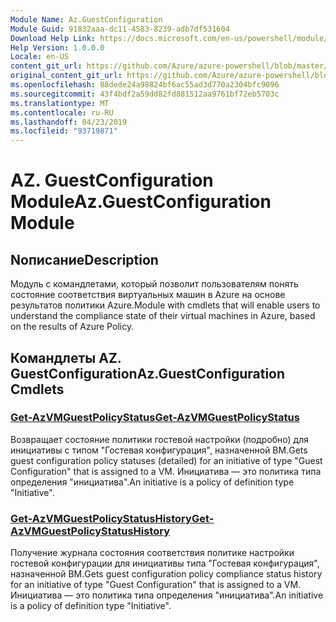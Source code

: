 ```yaml
---
Module Name: Az.GuestConfiguration
Module Guid: 91832aaa-dc11-4583-8239-adb7df531604
Download Help Link: https://docs.microsoft.com/en-us/powershell/module/az.guestconfiguration
Help Version: 1.0.0.0
Locale: en-US
content_git_url: https://github.com/Azure/azure-powershell/blob/master/src/GuestConfiguration/GuestConfiguration/help/Az.GuestConfiguration.md
original_content_git_url: https://github.com/Azure/azure-powershell/blob/master/src/GuestConfiguration/GuestConfiguration/help/Az.GuestConfiguration.md
ms.openlocfilehash: 88dede24a98824bf6ac55ad3d770a2304bfc9096
ms.sourcegitcommit: 43f4bdf2a59dd82fd881512aa9761bf72eb5703c
ms.translationtype: MT
ms.contentlocale: ru-RU
ms.lasthandoff: 04/23/2019
ms.locfileid: "93719871"
---
```

# <span data-ttu-id="86478-101">AZ. GuestConfiguration Module</span><span class="sxs-lookup"><span data-stu-id="86478-101">Az.GuestConfiguration Module</span></span>
## <span data-ttu-id="86478-102">Nописание</span><span class="sxs-lookup"><span data-stu-id="86478-102">Description</span></span>
<span data-ttu-id="86478-103">Модуль с командлетами, который позволит пользователям понять состояние соответствия виртуальных машин в Azure на основе результатов политики Azure.</span><span class="sxs-lookup"><span data-stu-id="86478-103">Module with cmdlets that will enable users to understand the compliance state of their virtual machines in Azure, based on the results of Azure Policy.</span></span>

## <span data-ttu-id="86478-104">Командлеты AZ. GuestConfiguration</span><span class="sxs-lookup"><span data-stu-id="86478-104">Az.GuestConfiguration Cmdlets</span></span>
### [<span data-ttu-id="86478-105">Get-AzVMGuestPolicyStatus</span><span class="sxs-lookup"><span data-stu-id="86478-105">Get-AzVMGuestPolicyStatus</span></span>](Get-AzVMGuestPolicyStatus.md)
<span data-ttu-id="86478-106">Возвращает состояние политики гостевой настройки (подробно) для инициативы с типом "Гостевая конфигурация", назначенной ВМ.</span><span class="sxs-lookup"><span data-stu-id="86478-106">Gets guest configuration policy statuses (detailed) for an initiative of type "Guest Configuration" that is assigned to a VM.</span></span>
<span data-ttu-id="86478-107">Инициатива — это политика типа определения "инициатива".</span><span class="sxs-lookup"><span data-stu-id="86478-107">An initiative is a policy of definition type "Initiative".</span></span>

### [<span data-ttu-id="86478-108">Get-AzVMGuestPolicyStatusHistory</span><span class="sxs-lookup"><span data-stu-id="86478-108">Get-AzVMGuestPolicyStatusHistory</span></span>](Get-AzVMGuestPolicyStatusHistory.md)
<span data-ttu-id="86478-109">Получение журнала состояния соответствия политике настройки гостевой конфигурации для инициативы типа "Гостевая конфигурация", назначенной ВМ.</span><span class="sxs-lookup"><span data-stu-id="86478-109">Gets guest configuration policy compliance status history for an initiative of type "Guest Configuration" that is assigned to a VM.</span></span>
<span data-ttu-id="86478-110">Инициатива — это политика типа определения "инициатива".</span><span class="sxs-lookup"><span data-stu-id="86478-110">An initiative is a policy of definition type "Initiative".</span></span>

